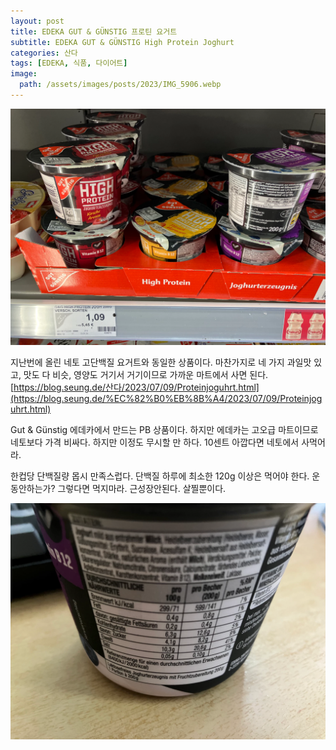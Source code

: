 ```yaml
---
layout: post
title: EDEKA GUT & GÜNSTIG 프로틴 요거트
subtitle: EDEKA GUT & GÜNSTIG High Protein Joghurt
categories: 산다
tags: [EDEKA, 식품, 다이어트]
image:
  path: /assets/images/posts/2023/IMG_5906.webp
---
```


![](/assets/images/posts/2023/IMG_5906.webp)

지난번에 올린 네토 고단백질 요거트와 동일한 상품이다. 마찬가지로 네 가지 과일맛 있고, 맛도 다 비슷, 영양도 거기서 거기이므로 가까운 마트에서 사면 된다.\
[https://blog.seung.de/산다/2023/07/09/Proteinjoguhrt.html](https://blog.seung.de/%EC%82%B0%EB%8B%A4/2023/07/09/Proteinjoguhrt.html)

Gut & Günstig 에데카에서 만드는 PB 상품이다. 하지만 에데카는 고오급 마트이므로 네토보다 가격 비싸다. 하지만 이정도 무시할 만 하다. 10센트 아깝다면 네토에서 사먹어라.

한컵당 단백질량 몹시 만족스럽다. 단백질 하루에 최소한 120g 이상은 먹어야 한다. 운동안하는가? 그렇다면 먹지마라. 근성장안된다. 살찔뿐이다.

![](/assets/images/posts/2023/IMG_5909.webp)
